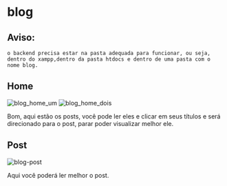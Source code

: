# blog

## Aviso:

    o backend precisa estar na pasta adequada para funcionar, ou seja, dentro do xampp,dentro da pasta htdocs e dentro de uma pasta com o nome blog.

## Home

![blog_home_um](https://user-images.githubusercontent.com/119535029/233156553-da2116c0-ecdf-468e-ba67-de70a5fda3a6.png)
![blog_home_dois](https://user-images.githubusercontent.com/119535029/233156582-17812df7-4cf9-40ec-9386-b9a1cb5f96a7.png)

Bom, aqui estão os posts, você pode ler eles e clicar em seus títulos e será direcionado para o post, parar poder visualizar melhor ele.

## Post

![blog-post](https://user-images.githubusercontent.com/119535029/233157830-29f3c9bb-7a11-4112-81b2-522f9feb0d94.png)

Aqui você poderá ler melhor o post.